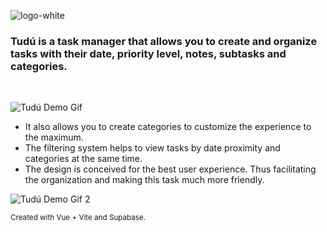 
![logo-white](https://user-images.githubusercontent.com/89971634/215261445-613f2391-48ce-4a26-afa1-be632dfac5f2.svg)

<h3> Tudú is a task manager that allows you to create and organize tasks with their date, priority level, notes, subtasks and categories. </h3>
<br>

![Tudú Demo Gif](https://user-images.githubusercontent.com/89971634/215261740-e5cc470a-b717-4908-b09c-0a1ad6632845.gif)

<ul>
 <li> It also allows you to create categories to customize the experience to the maximum. </li>
 <li> The filtering system helps to view tasks by date proximity and categories at the same time. </li>
 <li> The design is conceived for the best user experience. Thus facilitating the organization and making this task much more friendly. </li>
</ul>

![Tudú Demo Gif 2](https://user-images.githubusercontent.com/89971634/215262814-4835e0e1-71cd-4c1a-a950-562a564ef939.gif)

<small> Created with Vue + Vite and Supabase. </small>

